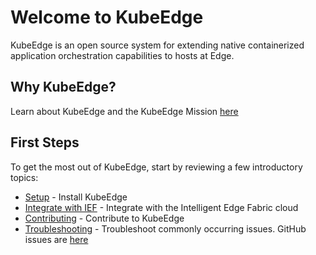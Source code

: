 # Welcome to KubeEdge

KubeEdge is an open source system for extending native containerized application orchestration capabilities to hosts at Edge.

## Why KubeEdge?
Learn about KubeEdge and the KubeEdge Mission [here](kubeedge)  

## First Steps  
To get the most out of KubeEdge, start by reviewing a few introductory topics:  
- [Setup](setup/setup.html) - Install KubeEdge  
- [Integrate with IEF](guides/try_kubeedge_with_ief.html) - Integrate with the Intelligent Edge Fabric cloud  
- [Contributing](contribute.html) - Contribute to KubeEdge  
- [Troubleshooting](troubleshooting.html) - Troubleshoot commonly occurring issues. GitHub issues are [here](https://github.com/kubeedge/kubeedge/issues)  

